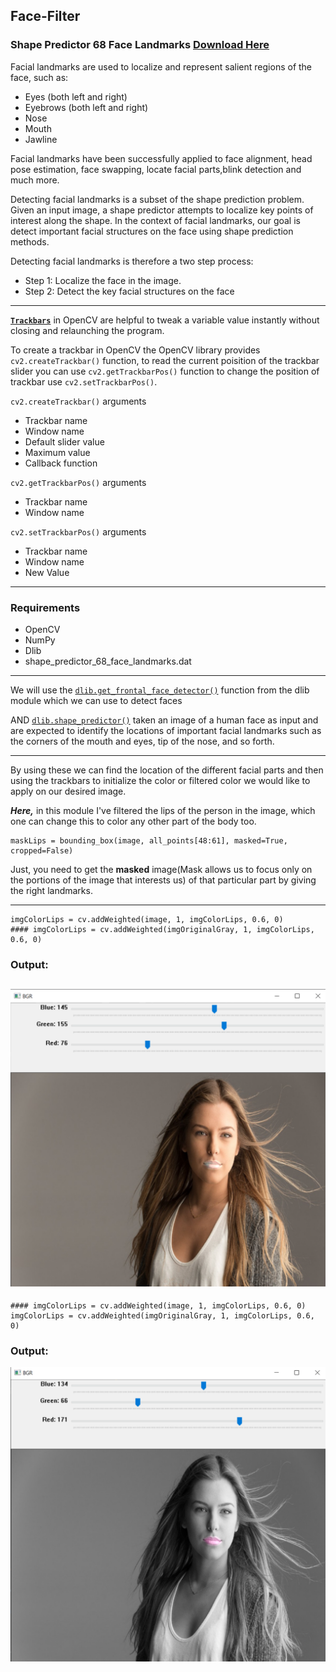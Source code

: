 ## Face-Filter
###  Shape Predictor 68 Face Landmarks [Download Here](https://github.com/tzutalin/dlib-android/blob/master/data/shape_predictor_68_face_landmarks.dat)

Facial landmarks are used to localize and represent salient regions of the face, such as:
- Eyes (both left and right)
- Eyebrows (both left and right)
- Nose
- Mouth
- Jawline

Facial landmarks have been successfully applied to face alignment, head pose estimation, face swapping, locate facial parts,blink detection and much more.

Detecting facial landmarks is a subset of the shape prediction problem. Given an input image, a shape predictor attempts to localize key points of interest along the shape.
In the context of facial landmarks, our goal is detect important facial structures on the face using shape prediction methods.

Detecting facial landmarks is therefore a two step process:
- Step 1: Localize the face in the image.
- Step 2: Detect the key facial structures on the face

---

[**`Trackbars`**](https://blog.electroica.com/trackbar-in-opencv-python/) in OpenCV are helpful to tweak a variable value instantly without closing and relaunching the program.

To create a trackbar in OpenCV the OpenCV library provides `cv2.createTrackbar()` function, to read the current poisition of the trackbar slider you can use `cv2.getTrackbarPos()` function to change the position of trackbar use `cv2.setTrackbarPos()`.

`cv2.createTrackbar()` arguments
- Trackbar name
- Window name
- Default slider value
- Maximum value
- Callback function


`cv2.getTrackbarPos()` arguments
- Trackbar name
- Window name


`cv2.setTrackbarPos()` arguments
- Trackbar name
- Window name
- New Value
---

### Requirements
- OpenCV
- NumPy
- Dlib
- shape_predictor_68_face_landmarks.dat
---

We will use the [`dlib.get_frontal_face_detector()`](http://dlib.net/python/index.html#dlib.get_frontal_face_detector) function from the dlib module which we can use to detect faces

AND 
[`dlib.shape_predictor()`](http://dlib.net/python/index.html#dlib.shape_predictor) taken an image of a human face as input and are expected to identify the locations of important facial landmarks such as the corners of the mouth and eyes, tip of the nose, and so forth.

---
By using these we can find the location of the different facial parts and then using the trackbars to initialize the color or filtered color we would like to apply on our desired image. 

***Here,*** in this module I've filtered the lips of the person in the image, which one can change this to color any other part of the body too.
```
maskLips = bounding_box(image, all_points[48:61], masked=True, cropped=False)
```
Just, you need to get the **masked** image(Mask allows us to focus only on the portions of the image that interests us) of that particular part by giving the right landmarks. 

---

```
imgColorLips = cv.addWeighted(image, 1, imgColorLips, 0.6, 0)
#### imgColorLips = cv.addWeighted(imgOriginalGray, 1, imgColorLips, 0.6, 0)
```
### Output:
![plot](https://github.com/sahilgarg3/Face-Filter/blob/main/Pictures/Face%20Filters%202.png)
---
```
#### imgColorLips = cv.addWeighted(image, 1, imgColorLips, 0.6, 0)
imgColorLips = cv.addWeighted(imgOriginalGray, 1, imgColorLips, 0.6, 0)
```
### Output:
![plot](https://github.com/sahilgarg3/Face-Filter/blob/main/Pictures/Face%20Filters%201.png)
